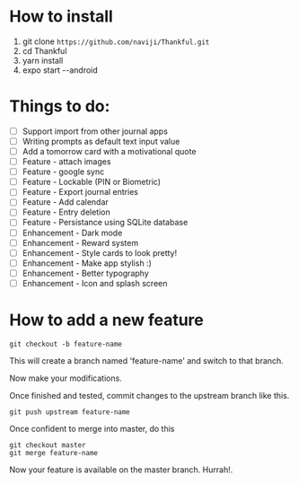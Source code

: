 # How to install
1. git clone ```https://github.com/naviji/Thankful.git```
2. cd Thankful
3. yarn install
4. expo start --android

# Things to do:
- [ ] Support import from other journal apps
- [ ] Writing prompts as default text input value
- [ ] Add a tomorrow card with a motivational quote
- [ ] Feature - attach images
- [ ] Feature - google sync
- [ ] Feature - Lockable (PIN or Biometric)
- [ ] Feature - Export journal entries
- [ ] Feature - Add calendar
- [ ] Feature - Entry deletion
- [ ] Feature - Persistance using SQLite database
- [ ] Enhancement - Dark mode
- [ ] Enhancement - Reward system
- [ ] Enhancement - Style cards to look pretty!
- [ ] Enhancement - Make app stylish :) 
- [ ] Enhancement - Better typography
- [ ] Enhancement - Icon and splash screen

# How to add a new feature
```
git checkout -b feature-name
```

This will create a branch named 'feature-name' and switch to that branch.

Now make your modifications.

Once finished and tested, commit changes to the upstream branch like this.

```
git push upstream feature-name
```

Once confident to merge into master, do this
```
git checkout master
git merge feature-name
```

Now your feature is available on the master branch. Hurrah!.